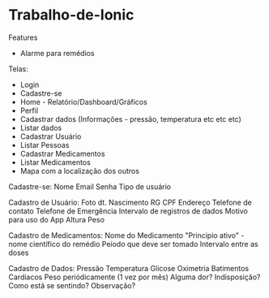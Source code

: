  # Trabalho-de-Ionic
Features
- Alarme para remédios

Telas:
- Login
- Cadastre-se
- Home - Relatório/Dashboard/Gráficos
- Perfil
- Cadastrar dados (Informações - pressão, temperatura etc etc etc)
- Listar dados
- Cadastrar Usuário
- Listar Pessoas
- Cadastrar Medicamentos
- Listar Medicamentos
- Mapa com a localização dos outros

Cadastre-se:
Nome
Email
Senha
Tipo de usuário

Cadastro de Usuário:
Foto
dt. Nascimento
RG
CPF
Endereço
Telefone de contato
Telefone de Emergência
Intervalo de registros de dados
Motivo para uso do App
Altura
Peso

Cadastro de Medicamentos:
Nome do Medicamento
"Principio ativo" - nome científico do remédio
Peíodo que deve ser tomado
Intervalo entre as doses

Cadastro de Dados:
Pressão
Temperatura
Glicose
Oximetria
Batimentos Cardiacos
Peso periódicamente (1 vez por mês)
Alguma dor?
Indisposição?
Como está se sentindo?
Observação?




